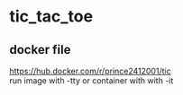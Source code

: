 # tic_tac_toe
## docker file
https://hub.docker.com/r/prince2412001/tic \
run image with -tty or container with with -it 
